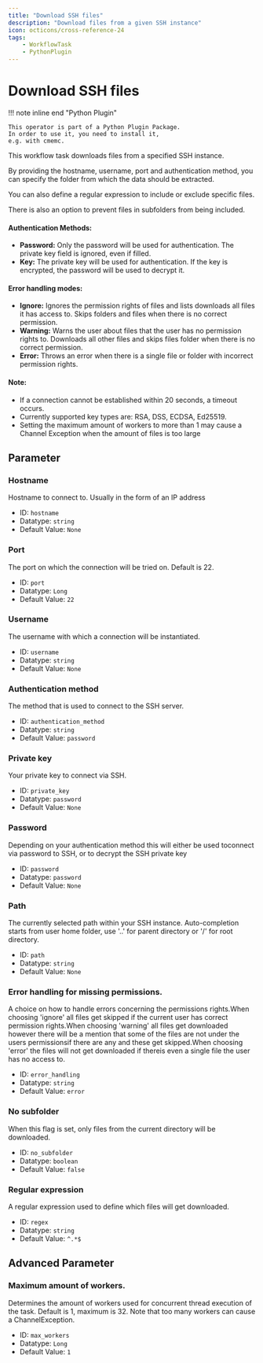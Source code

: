 ```yaml
---
title: "Download SSH files"
description: "Download files from a given SSH instance"
icon: octicons/cross-reference-24
tags: 
    - WorkflowTask
    - PythonPlugin
---
```

# Download SSH files
<!-- This file was generated - DO NOT CHANGE IT MANUALLY -->

!!! note inline end "Python Plugin"

    This operator is part of a Python Plugin Package.
    In order to use it, you need to install it,
    e.g. with cmemc.


This workflow task downloads files from a specified SSH instance.

By providing the hostname, username, port and authentication method, you can specify the
folder from which the data should be extracted.

You can also define a regular expression to include or exclude specific files.

There is also an option to prevent files in subfolders from being included.

#### Authentication Methods:
* **Password:** Only the password will be used for authentication. The private key field is
ignored, even if filled.
* **Key:** The private key will be used for authentication. If the key is encrypted, the password
will be used to decrypt it.

#### Error handling modes:
* **Ignore:** Ignores the permission rights of files and lists downloads all files it has access to.
Skips folders and files when there is no correct permission.
* **Warning:** Warns the user about files that the user has no permission rights to. Downloads
all other files and skips files folder when there is no correct permission.
* **Error:** Throws an error when there is a single file or folder with incorrect permission rights.

#### Note:
* If a connection cannot be established within 20 seconds, a timeout occurs.
* Currently supported key types are: RSA, DSS, ECDSA, Ed25519.
* Setting the maximum amount of workers to more than 1 may cause a Channel Exception when
the amount of files is too large
    

## Parameter

### Hostname

Hostname to connect to. Usually in the form of an IP address

- ID: `hostname`
- Datatype: `string`
- Default Value: `None`



### Port

The port on which the connection will be tried on. Default is 22.

- ID: `port`
- Datatype: `Long`
- Default Value: `22`



### Username

The username with which a connection will be instantiated.

- ID: `username`
- Datatype: `string`
- Default Value: `None`



### Authentication method

The method that is used to connect to the SSH server.

- ID: `authentication_method`
- Datatype: `string`
- Default Value: `password`



### Private key

Your private key to connect via SSH.

- ID: `private_key`
- Datatype: `password`
- Default Value: `None`



### Password

Depending on your authentication method this will either be used toconnect via password to SSH, or to decrypt the SSH private key

- ID: `password`
- Datatype: `password`
- Default Value: `None`



### Path

The currently selected path within your SSH instance. Auto-completion starts from user home folder, use '..' for parent directory or '/' for root directory.

- ID: `path`
- Datatype: `string`
- Default Value: `None`



### Error handling for missing permissions.

A choice on how to handle errors concerning the permissions rights.When choosing 'ignore' all files get skipped if the current user has correct permission rights.When choosing 'warning' all files get downloaded however there will be a mention that some of the files are not under the users permissionsif there are any and these get skipped.When choosing 'error' the files will not get downloaded if thereis even a single file the user has no access to.

- ID: `error_handling`
- Datatype: `string`
- Default Value: `error`



### No subfolder

When this flag is set, only files from the current directory will be downloaded.

- ID: `no_subfolder`
- Datatype: `boolean`
- Default Value: `false`



### Regular expression

A regular expression used to define which files will get downloaded.

- ID: `regex`
- Datatype: `string`
- Default Value: `^.*$`





## Advanced Parameter

### Maximum amount of workers.

Determines the amount of workers used for concurrent thread execution of the task. Default is 1, maximum is 32. Note that too many workers can cause a ChannelException.

- ID: `max_workers`
- Datatype: `Long`
- Default Value: `1`



